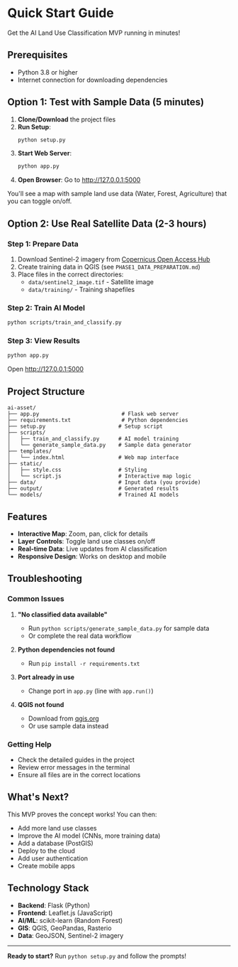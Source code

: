 # Quick Start Guide

Get the AI Land Use Classification MVP running in minutes!

## Prerequisites

- Python 3.8 or higher
- Internet connection for downloading dependencies

## Option 1: Test with Sample Data (5 minutes)

1. **Clone/Download** the project files
2. **Run Setup**:
   ```bash
   python setup.py
   ```
3. **Start Web Server**:
   ```bash
   python app.py
   ```
4. **Open Browser**: Go to http://127.0.0.1:5000

You'll see a map with sample land use data (Water, Forest, Agriculture) that you can toggle on/off.

## Option 2: Use Real Satellite Data (2-3 hours)

### Step 1: Prepare Data
1. Download Sentinel-2 imagery from [Copernicus Open Access Hub](https://scihub.copernicus.eu/)
2. Create training data in QGIS (see `PHASE1_DATA_PREPARATION.md`)
3. Place files in the correct directories:
   - `data/sentinel2_image.tif` - Satellite image
   - `data/training/` - Training shapefiles

### Step 2: Train AI Model
```bash
python scripts/train_and_classify.py
```

### Step 3: View Results
```bash
python app.py
```
Open http://127.0.0.1:5000

## Project Structure

```
ai-asset/
├── app.py                          # Flask web server
├── requirements.txt                # Python dependencies
├── setup.py                       # Setup script
├── scripts/
│   ├── train_and_classify.py      # AI model training
│   └── generate_sample_data.py    # Sample data generator
├── templates/
│   └── index.html                 # Web map interface
├── static/
│   ├── style.css                  # Styling
│   └── script.js                  # Interactive map logic
├── data/                          # Input data (you provide)
├── output/                        # Generated results
└── models/                        # Trained AI models
```

## Features

- **Interactive Map**: Zoom, pan, click for details
- **Layer Controls**: Toggle land use classes on/off
- **Real-time Data**: Live updates from AI classification
- **Responsive Design**: Works on desktop and mobile

## Troubleshooting

### Common Issues

1. **"No classified data available"**
   - Run `python scripts/generate_sample_data.py` for sample data
   - Or complete the real data workflow

2. **Python dependencies not found**
   - Run `pip install -r requirements.txt`

3. **Port already in use**
   - Change port in `app.py` (line with `app.run()`)

4. **QGIS not found**
   - Download from [qgis.org](https://qgis.org/)
   - Or use sample data instead

### Getting Help

- Check the detailed guides in the project
- Review error messages in the terminal
- Ensure all files are in the correct locations

## What's Next?

This MVP proves the concept works! You can then:

- Add more land use classes
- Improve the AI model (CNNs, more training data)
- Add a database (PostGIS)
- Deploy to the cloud
- Add user authentication
- Create mobile apps

## Technology Stack

- **Backend**: Flask (Python)
- **Frontend**: Leaflet.js (JavaScript)
- **AI/ML**: scikit-learn (Random Forest)
- **GIS**: QGIS, GeoPandas, Rasterio
- **Data**: GeoJSON, Sentinel-2 imagery

---

**Ready to start?** Run `python setup.py` and follow the prompts!

